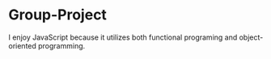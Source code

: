 # Group-Project
I enjoy JavaScript because it utilizes both functional programing and object-oriented programming.